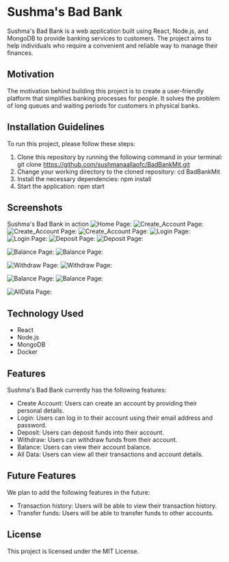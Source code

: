 # Sushma's Bad Bank

Sushma's Bad Bank is a web application built using React, Node.js, and MongoDB to provide banking services to customers. The project aims to help individuals who require a convenient and reliable way to manage their finances.

## Motivation

The motivation behind building this project is to create a user-friendly platform that simplifies banking processes for people. It solves the problem of long queues and waiting periods for customers in physical banks.

## Installation Guidelines

To run this project, please follow these steps:

1. Clone this repository by running the following command in your terminal:
    git clone https://github.com/sushmanaallaofc/BadBankMit.git
2. Change your working directory to the cloned repository:
    cd BadBankMit
3. Install the necessary dependencies:
    npm install
4. Start the application:
    npm start

## Screenshots

Sushma's Bad Bank in action
![Home Page:](Screenshot%20(6).png)
![Create_Account Page:](Screenshot%20(7).png)
![Create_Account Page:](Screenshot%20(8).png)
![Create_Account Page:](Screenshot%20(9).png)
![Login Page:](Screenshot%20(10).png)
![Login Page:](Screenshot%20(11).png)
![Deposit Page:](Screenshot%20(12).png)
![Deposit Page:](Screenshot%20(13).png)

![Balance Page:](Screenshot%20(14).png)
![Balance Page:](Screenshot%20(15).png)

![Withdraw Page:](Screenshot%20(16).png)
![Withdraw Page:](Screenshot%20(17).png)

![Balance Page:](Screenshot%20(18).png)
![Balance Page:](Screenshot%20(19).png)

![AllData Page:](Screenshot%20(20).png)



## Technology Used

- React
- Node.js
- MongoDB
- Docker

## Features

Sushma's Bad Bank currently has the following features:

- Create Account: Users can create an account by providing their personal details.
- Login: Users can log in to their account using their email address and password.
- Deposit: Users can deposit funds into their account.
- Withdraw: Users can withdraw funds from their account.
- Balance: Users can view their account balance.
- All Data: Users can view all their transactions and account details.

## Future Features

We plan to add the following features in the future:

- Transaction history: Users will be able to view their transaction history.
- Transfer funds: Users will be able to transfer funds to other accounts.

## License

This project is licensed under the MIT License.
